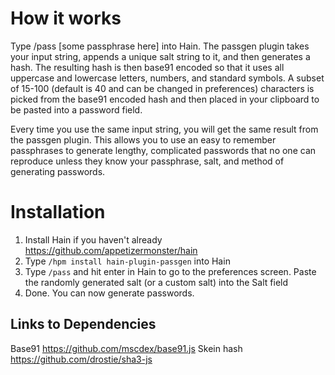 # How it works
Type /pass [some passphrase here] into Hain. The passgen plugin takes your input string,
appends a unique salt string to it, and then generates a hash. The resulting hash is then
base91 encoded so that it uses all uppercase and lowercase letters, numbers, and standard
symbols.  A subset of 15-100 (default is 40 and can be changed in preferences) characters
is picked from the base91 encoded hash and then placed in your clipboard to be pasted into
a password field.

Every time you use the same input string, you will get the same result from the passgen
plugin. This allows you to use an easy to remember passphrases to generate lengthy,
complicated passwords that no one can reproduce unless they know your passphrase, salt,
and method of generating passwords.

# Installation
1. Install Hain if you haven't already https://github.com/appetizermonster/hain
2. Type `/hpm install hain-plugin-passgen` into Hain
3. Type `/pass` and hit enter in Hain to go to the preferences screen. Paste the randomly generated salt (or a custom salt) into the Salt field
4. Done. You can now generate passwords.

## Links to Dependencies
Base91 https://github.com/mscdex/base91.js
Skein hash https://github.com/drostie/sha3-js
